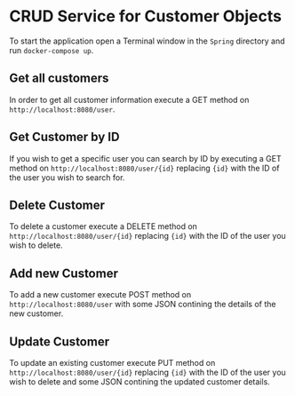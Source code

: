 # CRUD Service for Customer Objects

To start the application open a Terminal window in the `Spring` directory and run `docker-compose up`.

## Get all customers
In order to get all customer information execute a GET method on `http://localhost:8080/user`.

## Get Customer by ID
If you wish to get a specific user you can search by ID by executing a GET method on `http://localhost:8080/user/{id}` replacing `{id}` with the ID of the user you wish to search for.

## Delete Customer
To delete a customer execute a DELETE method on `http://localhost:8080/user/{id}` replacing `{id}` with the ID of the user you wish to delete.

## Add new Customer
To add a new customer execute POST method on `http://localhost:8080/user` with some JSON contining the details of the new customer.

## Update Customer
To update an existing customer execute PUT method on `http://localhost:8080/user/{id}` replacing `{id}` with the ID of the user you wish to delete and some JSON contining the updated customer details.
